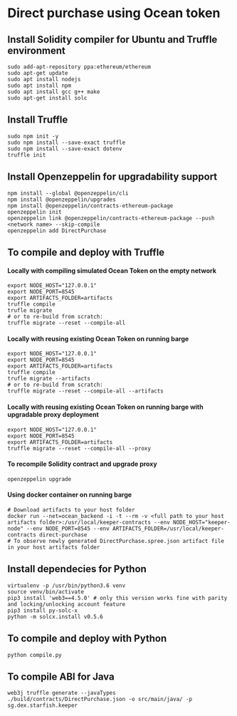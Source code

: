 # Direct purchase using Ocean token

## Install Solidity compiler for Ubuntu and Truffle environment
```
sudo add-apt-repository ppa:ethereum/ethereum
sudo apt-get update
sudo apt install nodejs
sudo apt install npm
sudo apt install gcc g++ make
sudo apt-get install solc
```
## Install Truffle
```
sudo npm init -y
sudo npm install --save-exact truffle
sudo npm install --save-exact dotenv
truffle init
```
## Install Openzeppelin for upgradability support
```
npm install --global @openzeppelin/cli
npm install @openzeppelin/upgrades
npm install @openzeppelin/contracts-ethereum-package
openzeppelin init
openzeppelin link @openzeppelin/contracts-ethereum-package --push <network name> --skip-compile 
openzeppelin add DirectPurchase
```
## To compile and deploy with Truffle
#### Locally with compiling simulated Ocean Token on the empty network
```
export NODE_HOST="127.0.0.1"
export NODE_PORT=8545
export ARTIFACTS_FOLDER=artifacts
truffle compile
trufle migrate
# or to re-build from scratch:
truffle migrate --reset --compile-all
```
#### Locally with reusing existing Ocean Token on running barge
```
export NODE_HOST="127.0.0.1"
export NODE_PORT=8545
export ARTIFACTS_FOLDER=artifacts
truffle compile
trufle migrate --artifacts
# or to re-build from scratch:
truffle migrate --reset --compile-all --artifacts
```
#### Locally with reusing existing Ocean Token on running barge with upgradable proxy deployment
```
export NODE_HOST="127.0.0.1"
export NODE_PORT=8545
export ARTIFACTS_FOLDER=artifacts
truffle migrate --reset --compile-all --proxy
```
#### To recompile Solidity contract and upgrade proxy
```
openzeppelin upgrade
```
#### Using docker container on running barge
```
# Download artifacts to your host folder
docker run --net=ocean_backend -i -t --rm -v <full path to your host artifacts folder>:/usr/local/keeper-contracts --env NODE_HOST="keeper-node" --env NODE_PORT=8545 --env ARTIFACTS_FOLDER=/usr/local/keeper-contracts direct-purchase
# To observe newly generated DirectPurchase.spree.json artifact file in your host artifacts folder
```
## Install dependecies for Python
```
virtualenv -p /usr/bin/python3.6 venv
source venv/bin/activate
pip3 install 'web3==4.5.0' # only this version works fine with parity and locking/unlocking account feature
pip3 install py-solc-x
python -m solcx.install v0.5.6
```
## To compile and deploy with Python
```
python compile.py
```
## To compile ABI for Java
```
web3j truffle generate --javaTypes ./build/contracts/DirectPurchase.json -o src/main/java/ -p sg.dex.starfish.keeper
```
